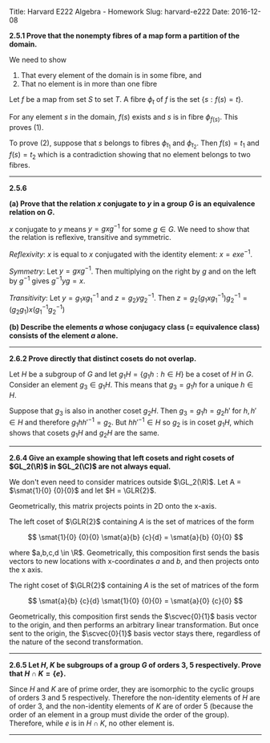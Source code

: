 Title: Harvard E222 Algebra - Homework
Slug: harvard-e222
Date: 2016-12-08

$$
\newcommand{\R}{\mathbb{R}}
\newcommand{\C}{\mathbb{C}}
\newcommand{\mat}[4]{\begin{bmatrix}#1 & #2\\#3 & #4\\ \end{bmatrix}}
\newcommand{\smat}[4]{\tiny{\mat{#1}{#2}{#3}{#4}}}
\newcommand{\cvec}[2]{\begin{pmatrix}#1\\#2\end{pmatrix}}
\newcommand{\scvec}[2]{\tiny{\cvec{#1}{#2}}}
\newcommand{\GL}{\mathrm{GL}}
\newcommand{\GLR}[1]{\mathrm{GL}_{#1}(\R)}
\newcommand{\GLC}[1]{\mathrm{GL}_{#1}(\C)}
$$


**2.5.1 Prove that the nonempty fibres of a map form a partition of the domain.**

We need to show

1. That every element of the domain is in some fibre, and
2. That no element is in more than one fibre

Let $f$ be a map from set $S$ to set $T$. A fibre $\phi_t$ of $f$ is the set
$\{s: f(s) = t\}$.

For any element $s$ in the domain, $f(s)$ exists and $s$ is in fibre
$\phi_{f(s)}$. This proves (1).

To prove (2), suppose that $s$ belongs to fibres $\phi_{t_1}$ and
$\phi_{t_2}$. Then $f(s) = t_1$ and $f(s) = t_2$ which is a contradiction
showing that no element belongs to two fibres.

----------------------------------------------------------------------------

**2.5.6**

**(a) Prove that the relation $x$ conjugate to $y$ in a group $G$ is an
  equivalence relation on $G$.**

$x$ conjugate to $y$ means $y = gxg^{-1}$ for some $g \in G$. We need to show
that the relation is reflexive, transitive and symmetric.

*Reflexivity*: $x$ is equal to $x$ conjugated with the identity element: $x = exe^{-1}$.

*Symmetry*: Let $y = gxg^{-1}$. Then multiplying on the right by $g$ and on the
            left by $g^{-1}$ gives $g^{-1}yg = x$.

*Transitivity*: Let $y = g_1xg_1^{-1}$ and $z = g_2yg_2^{-1}$. Then $z =
                g_2(g_1xg_1^{-1})g_2^{-1} = (g_2g_1)x(g_1^{-1}g_2^{-1})$



**(b) Describe the elements $a$ whose conjugacy class (= equivalence class)
consists of the element $a$ alone.**

----------------------------------------------------------------------------

**2.6.2 Prove directly that distinct cosets do not overlap.**

Let $H$ be a subgroup of $G$ and let $g_1H = \{g_1h:h\in H\}$ be a coset of $H$
in $G$. Consider an element $g_3 \in g_1H$. This means that $g_3 = g_1h$ for a
unique $h \in H$.

Suppose that $g_3$ is also in another coset $g_2H$. Then $g_3 = g_1h = g_2h'$
for $h, h' \in H$ and therefore $g_1hh'^{-1} = g_2$. But $hh'^{-1} \in H$ so
$g_2$ is in coset $g_1H$, which shows that cosets $g_1H$ and $g_2H$ are the
same.

----------------------------------------------------------------------------

**2.6.4 Give an example showing that left cosets and right cosets of $GL_2(\R)$
  in $GL_2(\C)$ are not always equal.**

We don't even need to consider matrices outside $\GL_2(\R)$. Let A =
$\smat{1}{0}
      {0}{0}$ and let $H = \GLR{2}$.

Geometrically, this matrix projects points in 2D onto the x-axis.

The left coset of $\GLR{2}$ containing $A$ is the set of matrices of the form

$$
\smat{1}{0}
     {0}{0} \smat{a}{b}
                 {c}{d} = \smat{a}{b}
                               {0}{0}
$$

where $a,b,c,d \in \R$. Geometrically, this composition first sends the basis
vectors to new locations with x-coordinates $a$ and $b$, and then projects onto
the x axis.

The right coset of $\GLR{2}$ containing $A$ is the set of matrices of the form

$$
\smat{a}{b}
     {c}{d} \smat{1}{0}
                 {0}{0} = \smat{a}{0}
                               {c}{0}
$$

Geometrically, this composition first sends the $\scvec{0}{1}$ basis vector to
the origin, and then performs an arbitrary linear transformation. But once sent
to the origin, the $\scvec{0}{1}$ basis vector stays there, regardless of the
nature of the second transformation.

----------------------------------------------------------------------------

**2.6.5 Let $H$, $K$ be subgroups of a group $G$ of orders 3, 5
  respectively. Prove that $H \cap K = \{e\}$.**

Since $H$ and $K$ are of prime order, they are isomorphic to the cyclic groups
of orders 3 and 5 respectively. Therefore the non-identity elements of $H$ are
of order 3, and the non-identity elements of $K$ are of order 5 (because the
order of an element in a group must divide the order of the group). Therefore,
while $e$ is in $H \cap K$, no other element is.

----------------------------------------------------------------------------
